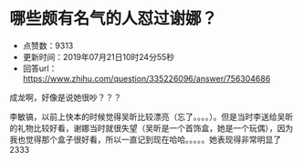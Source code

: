 # 哪些颇有名气的人怼过谢娜？
- 点赞数：9313
- 更新时间：2019年07月21日10时24分55秒
- 回答url：https://www.zhihu.com/question/335226096/answer/756304686
<body>
 <p data-pid="AAw37suU">成龙啊，好像是说她很吵？？？</p>
 <p data-pid="_iEMyaNH">李敏镐，以前上快本的时候觉得吴昕比较漂亮（忘了。。。。）。但是当时李送给吴昕的礼物比较好看，谢娜当时就很失望（吴昕是一个首饰盒，她是一个玩偶），因为我也觉得那个盒子很好看，所以一直记到现在哈哈。。。。。她表现得非常明显了2333</p>
</body>